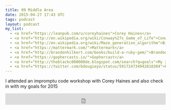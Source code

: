 ```yaml
---
title: 09 Middle Area
date: 2015-04-27 17:43 UTC
tags: podcast
layout: podcast
my_list:  
  - <a href="https://leanpub.com/u/coreyhaines">Corey Haines</a>
  - <a href="http://en.wikipedia.org/wiki/Conway%27s_Game_of_Life">Conways Game of Life</a>
  - <a href="http://en.wikipedia.org/wiki/Maze_generation_algorithm">Binaray Maze Generator</a>
  - <a href="https://mattermark.com/">Mattermark</a>
  - <a href="http://brandonhilkert.com/books/build-a-ruby-gem/">Brandon Hilkert's - Build a Ruby Gem"</a>
  - <a href="https://gophercasts.io/">Gophercast</a>
  - <a href="http://theblackc000000de.blogspot.com/search?q=goals">My 2015 Goals</a>
  - <a href="https://twitter.com/bdougieyo/status/591724734942818304">Pick - cmd + shift + t</a>
---
```


I attended an impromptu code workshop with Corey Haines and also check in with my goals for 2015

<iframe frameborder='0' height='36px' scrolling='no' seamless src='https://simplecast.fm/e/10764?style=light' width='100%'></iframe>

